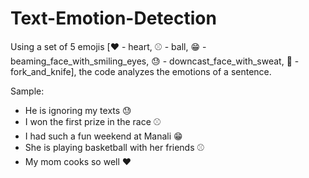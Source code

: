 # Text-Emotion-Detection

Using a set of 5 emojis [❤️ - heart, 
⚾ - ball, 
😁 - beaming_face_with_smiling_eyes,
😓 - downcast_face_with_sweat,
🍴 - fork_and_knife], the code analyzes the emotions of a sentence.

Sample:
- He is ignoring my texts 😓
- I won the first prize in the race ⚾
- I had such a fun weekend at Manali 😁
- She is playing basketball with her friends ⚾
- My mom cooks so well ❤️
